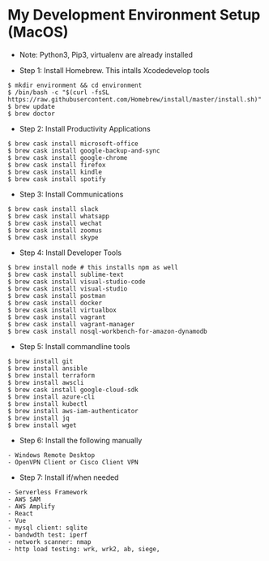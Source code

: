 # My Development Environment Setup (MacOS)

- Note: Python3, Pip3, virtualenv are already installed

- Step 1: Install Homebrew. This intalls Xcodedevelop tools
```
$ mkdir environment && cd environment
$ /bin/bash -c "$(curl -fsSL https://raw.githubusercontent.com/Homebrew/install/master/install.sh)"
$ brew update
$ brew doctor
```

- Step 2: Install Productivity Applications
```
$ brew cask install microsoft-office
$ brew cask install google-backup-and-sync
$ brew cask install google-chrome
$ brew cask install firefox
$ brew cask install kindle
$ brew cask install spotify
```

- Step 3: Install Communications
```
$ brew cask install slack
$ brew cask install whatsapp
$ brew cask install wechat
$ brew cask install zoomus
$ brew cask install skype
```

- Step 4: Install Developer Tools
```
$ brew install node # this installs npm as well
$ brew cask install sublime-text
$ brew cask install visual-studio-code
$ brew cask install visual-studio
$ brew cask install postman
$ brew cask install docker
$ brew cask install virtualbox
$ brew cask install vagrant
$ brew cask install vagrant-manager
$ brew cask install nosql-workbench-for-amazon-dynamodb
```

- Step 5: Install commandline tools
```
$ brew install git
$ brew install ansible
$ brew install terraform
$ brew install awscli
$ brew cask install google-cloud-sdk
$ brew install azure-cli
$ brew install kubectl
$ brew install aws-iam-authenticator
$ brew install jq
$ brew install wget
```

- Step 6: Install the following manually
```
- Windows Remote Desktop
- OpenVPN Client or Cisco Client VPN
```

- Step 7: Install if/when needed
```
- Serverless Framework
- AWS SAM
- AWS Amplify
- React
- Vue
- mysql client: sqlite
- bandwdth test: iperf
- network scanner: nmap
- http load testing: wrk, wrk2, ab, siege, 
```
